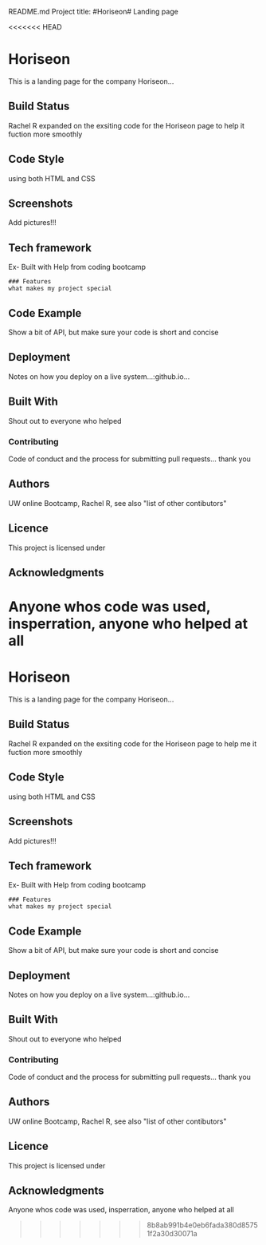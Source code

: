 README.md
Project title: #Horiseon# Landing page

<<<<<<< HEAD
# Horiseon 

This is a landing page for the company Horiseon...

## Build Status 

Rachel R expanded on the exsiting code for the Horiseon page to help it fuction more smoothly 

## Code Style 

using both HTML and CSS

## Screenshots

Add pictures!!!

## Tech framework 

Ex-
    Built with
        Help from coding bootcamp

    ### Features 
    what makes my project special

## Code Example 

Show a bit of API, but make sure your code is short and concise

## Deployment 

Notes on how you deploy on a live system...:github.io...

## Built With 

Shout out to everyone who helped 

### Contributing 

Code of conduct and the process for submitting pull requests... thank you

## Authors 

UW online Bootcamp, Rachel R, see also "list of other contibutors"

## Licence 

This project is licensed under

## Acknowledgments 

Anyone whos code was used, insperration, anyone who helped at all
=======
# Horiseon 

This is a landing page for the company Horiseon...

## Build Status 

Rachel R expanded on the exsiting code for the Horiseon page to help me it fuction more smoothly 

## Code Style 

using both HTML and CSS

## Screenshots

Add pictures!!!

## Tech framework 

Ex-
    Built with
        Help from coding bootcamp

    ### Features 
    what makes my project special

## Code Example 

Show a bit of API, but make sure your code is short and concise

## Deployment 

Notes on how you deploy on a live system...:github.io...

## Built With 

Shout out to everyone who helped 

### Contributing 

Code of conduct and the process for submitting pull requests... thank you

## Authors 

UW online Bootcamp, Rachel R, see also "list of other contibutors"

## Licence 

This project is licensed under

## Acknowledgments 

Anyone whos code was used, insperration, anyone who helped at all

>>>>>>> 8b8ab991b4e0eb6fada380d85751f2a30d30071a
